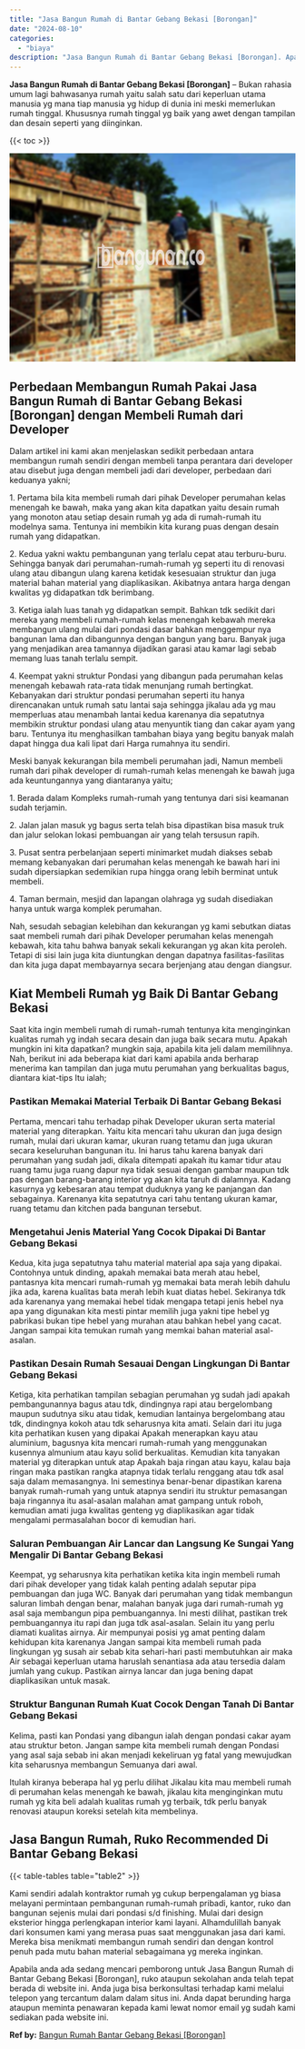 ```yaml
---
title: "Jasa Bangun Rumah di Bantar Gebang Bekasi [Borongan]"
date: "2024-08-10"
categories: 
  - "biaya"
description: "Jasa Bangun Rumah di Bantar Gebang Bekasi [Borongan]. Apabila anda ada sedang mencari pemborong untuk Jasa Bangun Rumah di Bantar Gebang Bekasi [Borongan],..."
---
```


**Jasa Bangun Rumah di Bantar Gebang Bekasi \[Borongan\]** – Bukan rahasia umum lagi bahwasanya rumah yaitu salah satu dari keperluan utama manusia yg mana tiap manusia yg hidup di dunia ini meski memerlukan rumah tinggal. Khususnya rumah tinggal yg baik yang awet dengan tampilan dan desain seperti yang diinginkan.

{{< toc >}}

![Jasa Bangun Rumah di Bantar Gebang Bekasi [Borongan]](/images/borong-bangunan-26.png)

## Perbedaan Membangun Rumah Pakai Jasa Bangun Rumah di Bantar Gebang Bekasi \[Borongan\] dengan Membeli Rumah dari Developer

Dalam artikel ini kami akan menjelaskan sedikit perbedaan antara membangun rumah sendiri dengan membeli tanpa perantara dari developer atau disebut juga dengan membeli jadi dari developer, perbedaan dari keduanya yakni;

1\. Pertama bila kita membeli rumah dari pihak Developer perumahan kelas menengah ke bawah, maka yang akan kita dapatkan yaitu desain rumah yang monoton atau setiap desain rumah yg ada di rumah-rumah itu modelnya sama. Tentunya ini membikin kita kurang puas dengan desain rumah yang didapatkan.

2\. Kedua yakni waktu pembangunan yang terlalu cepat atau terburu-buru. Sehingga banyak dari perumahan-rumah-rumah yg seperti itu di renovasi ulang atau dibangun ulang karena ketidak kesesuaian struktur dan juga material bahan material yang diaplikasikan. Akibatnya antara harga dengan kwalitas yg didapatkan tdk berimbang.

3\. Ketiga ialah luas tanah yg didapatkan sempit. Bahkan tdk sedikit dari mereka yang membeli rumah-rumah kelas menengah kebawah mereka membangun ulang mulai dari pondasi dasar bahkan menggempur nya bangunan lama dan dibangunnya dengan bangun yang baru. Banyak juga yang menjadikan area tamannya dijadikan garasi atau kamar lagi sebab memang luas tanah terlalu sempit.

4\. Keempat yakni struktur Pondasi yang dibangun pada perumahan kelas menengah kebawah rata-rata tidak menunjang rumah bertingkat. Kebanyakan dari struktur pondasi perumahan seperti itu hanya direncanakan untuk rumah satu lantai saja sehingga jikalau ada yg mau memperluas atau menambah lantai kedua karenanya dia sepatutnya membikin struktur pondasi ulang atau menyuntik tiang dan cakar ayam yang baru. Tentunya itu menghasilkan tambahan biaya yang begitu banyak malah dapat hingga dua kali lipat dari Harga rumahnya itu sendiri.

Meski banyak kekurangan bila membeli perumahan jadi, Namun membeli rumah dari pihak developer di rumah-rumah kelas menengah ke bawah juga ada keuntungannya yang diantaranya yaitu;

1\. Berada dalam Kompleks rumah-rumah yang tentunya dari sisi keamanan sudah terjamin.

2\. Jalan jalan masuk yg bagus serta telah bisa dipastikan bisa masuk truk dan jalur selokan lokasi pembuangan air yang telah tersusun rapih.

3\. Pusat sentra perbelanjaan seperti minimarket mudah diakses sebab memang kebanyakan dari perumahan kelas menengah ke bawah hari ini sudah dipersiapkan sedemikian rupa hingga orang lebih berminat untuk membeli.

4\. Taman bermain, mesjid dan lapangan olahraga yg sudah disediakan hanya untuk warga komplek perumahan.

Nah, sesudah sebagian kelebihan dan kekurangan yg kami sebutkan diatas saat membeli rumah dari pihak Developer perumahan kelas menengah kebawah, kita tahu bahwa banyak sekali kekurangan yg akan kita peroleh. Tetapi di sisi lain juga kita diuntungkan dengan dapatnya fasilitas-fasilitas dan kita juga dapat membayarnya secara berjenjang atau dengan diangsur.

## Kiat Membeli Rumah yg Baik Di Bantar Gebang Bekasi

Saat kita ingin membeli rumah di rumah-rumah tentunya kita menginginkan kualitas rumah yg indah secara desain dan juga baik secara mutu. Apakah mungkin ini kita dapatkan? mungkin saja, apabila kita jeli dalam memilihnya. Nah, berikut ini ada beberapa kiat dari kami apabila anda berharap menerima kan tampilan dan juga mutu perumahan yang berkualitas bagus, diantara kiat-tips Itu ialah;

### Pastikan Memakai Material Terbaik Di Bantar Gebang Bekasi

Pertama, mencari tahu terhadap pihak Developer ukuran serta material material yang diterapkan. Yaitu kita mencari tahu ukuran dan juga design rumah, mulai dari ukuran kamar, ukuran ruang tetamu dan juga ukuran secara keseluruhan bangunan itu. Ini harus tahu karena banyak dari perumahan yang sudah jadi, dikala ditempati apakah itu kamar tidur atau ruang tamu juga ruang dapur nya tidak sesuai dengan gambar maupun tdk pas dengan barang-barang interior yg akan kita taruh di dalamnya. Kadang kasurnya yg kebesaran atau tempat duduknya yang ke panjangan dan sebagainya. Karenanya kita sepatutnya cari tahu tentang ukuran kamar, ruang tetamu dan kitchen pada bangunan tersebut.

### Mengetahui Jenis Material Yang Cocok Dipakai Di Bantar Gebang Bekasi

Kedua, kita juga sepatutnya tahu material material apa saja yang dipakai. Contohnya untuk dinding, apakah memakai bata merah atau hebel, pantasnya kita mencari rumah-rumah yg memakai bata merah lebih dahulu jika ada, karena kualitas bata merah lebih kuat diatas hebel. Sekiranya tdk ada karenanya yang memakai hebel tidak mengapa tetapi jenis hebel nya apa yang digunakan kita mesti pintar memilih juga yakni tipe hebel yg pabrikasi bukan tipe hebel yang murahan atau bahkan hebel yang cacat. Jangan sampai kita temukan rumah yang memkai bahan material asal-asalan.

### Pastikan Desain Rumah Sesauai Dengan Lingkungan Di Bantar Gebang Bekasi

Ketiga, kita perhatikan tampilan sebagian perumahan yg sudah jadi apakah pembangunannya bagus atau tdk, dindingnya rapi atau bergelombang maupun sudutnya siku atau tidak, kemudian lantainya bergelombang atau tdk, dindingnya kokoh atau tdk seharusnya kita amati. Selain dari itu juga kita perhatikan kusen yang dipakai Apakah menerapkan kayu atau aluminium, bagusnya kita mencari rumah-rumah yang menggunakan kusennya almunium atau kayu solid berkualitas. Kemudian kita tanyakan material yg diterapkan untuk atap Apakah baja ringan atau kayu, kalau baja ringan maka pastikan rangka atapnya tidak terlalu renggang atau tdk asal saja dalam memasangnya. Ini semestinya benar-benar dipastikan karena banyak rumah-rumah yang untuk atapnya sendiri itu struktur pemasangan baja ringannya itu asal-asalan malahan amat gampang untuk roboh, kemudian amati juga kwalitas genteng yg diaplikasikan agar tidak mengalami permasalahan bocor di kemudian hari.

### Saluran Pembuangan Air Lancar dan Langsung Ke Sungai Yang Mengalir Di Bantar Gebang Bekasi

Keempat, yg seharusnya kita perhatikan ketika kita ingin membeli rumah dari pihak developer yang tidak kalah penting adalah seputar pipa pembuangan dan juga WC. Banyak dari perumahan yang tidak membangun saluran limbah dengan benar, malahan banyak juga dari rumah-rumah yg asal saja membangun pipa pembuangannya. Ini mesti dilihat, pastikan trek pembuangannya itu rapi dan juga tdk asal-asalan. Selain itu yang perlu diamati kualitas airnya. Air mempunyai posisi yg amat penting dalam kehidupan kita karenanya Jangan sampai kita membeli rumah pada lingkungan yg susah air sebab kita sehari-hari pasti membutuhkan air maka Air sebagai keperluan utama haruslah senantiasa ada atau tersedia dalam jumlah yang cukup. Pastikan airnya lancar dan juga bening dapat diaplikasikan untuk masak.

### Struktur Bangunan Rumah Kuat Cocok Dengan Tanah Di Bantar Gebang Bekasi

Kelima, pasti kan Pondasi yang dibangun ialah dengan pondasi cakar ayam atau struktur beton. Jangan sampe kita membeli rumah dengan Pondasi yang asal saja sebab ini akan menjadi kekeliruan yg fatal yang mewujudkan kita seharusnya membangun Semuanya dari awal.

Itulah kiranya beberapa hal yg perlu dilihat Jikalau kita mau membeli rumah di perumahan kelas menengah ke bawah, jikalau kita menginginkan mutu rumah yg kita beli adalah kualitas rumah yg terbaik, tdk perlu banyak renovasi ataupun koreksi setelah kita membelinya.

## Jasa Bangun Rumah, Ruko Recommended Di Bantar Gebang Bekasi

{{< table-tables table="table2" >}}

Kami sendiri adalah kontraktor rumah yg cukup berpengalaman yg biasa melayani permintaan pembangunan rumah-rumah pribadi, kantor, ruko dan bangunan sejenis mulai dari pondasi s/d finishing. Mulai dari design eksterior hingga perlengkapan interior kami layani. Alhamdulillah banyak dari konsumen kami yang merasa puas saat menggunakan jasa dari kami. Mereka bisa menikmati membangun rumah sendiri dan dengan kontrol penuh pada mutu bahan material sebagaimana yg mereka inginkan.

Apabila anda ada sedang mencari pemborong untuk Jasa Bangun Rumah di Bantar Gebang Bekasi \[Borongan\], ruko ataupun sekolahan anda telah tepat berada di website ini. Anda juga bisa berkonsultasi terhadap kami melalui telepon yang tercantum dalam dalam situs ini. Anda dapat berunding harga ataupun meminta penawaran kepada kami lewat nomor email yg sudah kami sediakan pada website ini.

**Ref by:** [Bangun Rumah Bantar Gebang Bekasi [Borongan]](https://id.wikipedia.org/wiki/Bangun)
